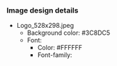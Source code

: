 ### Image design details
- Logo_528x298.jpeg
  - Background color: #3C8DC5
  - Font:
    - Color: #FFFFFF
    - Font-family:
